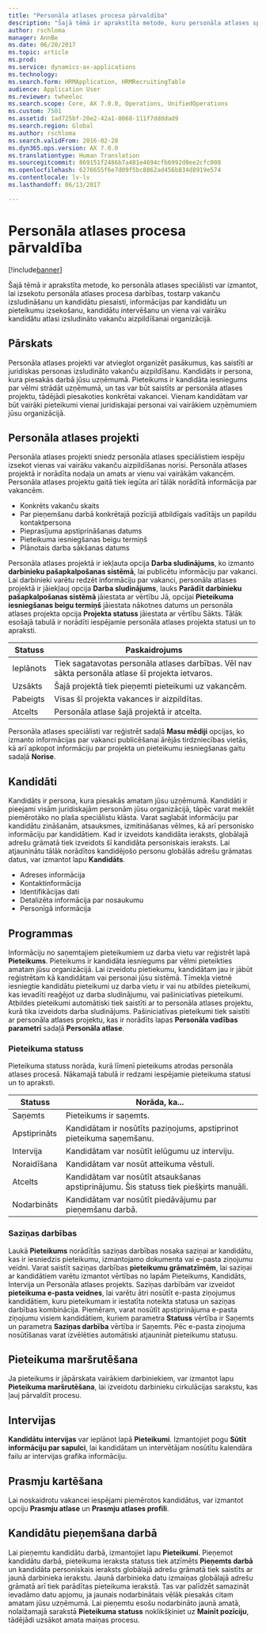 ```yaml
---
title: "Personāla atlases procesa pārvaldība"
description: "Šajā tēmā ir aprakstīta metode, kuru personāla atlases speciālisti var izmantot, lai izsekotu personāla atlases procesā veicamajām darbībām, kas iekļauj sludinājumu par vakancēm publicēšanas pasākumus, informācijas par kandidātu un pieteikumu noskaidrošanu, kandidātu intervēšanu un viena vai vairāku kandidātu atlasi organizācijā izsludināto vakanču aizpildīšanai."
author: rschloma
manager: AnnBe
ms.date: 06/20/2017
ms.topic: article
ms.prod: 
ms.service: dynamics-ax-applications
ms.technology: 
ms.search.form: HRMApplication, HRMRecruitingTable
audience: Application User
ms.reviewer: twheeloc
ms.search.scope: Core, AX 7.0.0, Operations, UnifiedOperations
ms.custom: 7501
ms.assetid: 1ad725bf-20e2-42a1-8068-111f7ddddad9
ms.search.region: Global
ms.author: rschloma
ms.search.validFrom: 2016-02-28
ms.dyn365.ops.version: AX 7.0.0
ms.translationtype: Human Translation
ms.sourcegitcommit: 869151f2486b7a481e4694cfb6992d0ee2cfc008
ms.openlocfilehash: 6276655f6e7d09f5bc8862ad456b834d8919e574
ms.contentlocale: lv-lv
ms.lasthandoff: 06/13/2017

---
```


# <a name="manage-a-recruiting-process"></a>Personāla atlases procesa pārvaldība

[!include[banner](../includes/banner.md)]


Šajā tēmā ir aprakstīta metode, ko personāla atlases speciālisti var izmantot, lai izsekotu personāla atlases procesa darbības, tostarp vakanču izsludināšanu un kandidātu piesaisti, informācijas par kandidātu un pieteikumu izsekošanu, kandidātu intervēšanu un viena vai vairāku kandidātu atlasi izsludināto vakanču aizpildīšanai organizācijā.

<a name="overview"></a>Pārskats
--------

Personāla atlases projekti var atvieglot organizēt pasākumus, kas saistīti ar juridiskas personas izsludināto vakanču aizpildīšanu. Kandidāts ir persona, kura piesakās darbā jūsu uzņēmumā.  Pieteikums ir kandidāta iesniegums par vēlmi strādāt uzņēmumā, un tas var būt saistīts ar personāla atlases projektu, tādējādi piesakoties konkrētai vakancei.  Vienam kandidātam var būt vairāki pieteikumi vienai juridiskajai personai vai vairākiem uzņēmumiem jūsu organizācijā.

<a name="recruitment-projects"></a>Personāla atlases projekti
--------------------

Personāla atlases projekti sniedz personāla atlases speciālistiem iespēju izsekot vienas vai vairāku vakanču aizpildīšanas norisi.  Personāla atlases projektā ir norādīta nodaļa un amats ar vienu vai vairākām vakancēm. Personāla atlases projektu gaitā tiek iegūta arī tālāk norādītā informācija par vakancēm.
-   Konkrēts vakanču skaits
-   Par pieņemšanu darbā konkrētajā pozīcijā atbildīgais vadītājs un papildu kontaktpersona
-   Pieprasījuma apstiprināšanas datums
-   Pieteikuma iesniegšanas beigu termiņš
-   Plānotais darba sākšanas datums

Personāla atlases projektā ir iekļauta opcija **Darba sludinājums**, ko izmanto **darbinieku pašapkalpošanas sistēmā**, lai publicētu informāciju par vakanci. Lai darbinieki varētu redzēt informāciju par vakanci, personāla atlases projektā ir jāiekļauj opcija **Darba sludinājums**, lauks **Parādīt darbinieku pašapkalpošanas sistēmā** jāiestata ar vērtību Jā, opcijai **Pieteikuma iesniegšanas beigu termiņš** jāiestata nākotnes datums un personāla atlases projekta opcija **Projekta statuss** jāiestata ar vērtību Sākts. Tālāk esošajā tabulā ir norādīti iespējamie personāla atlases projekta statusi un to apraksti.

| **Statuss**    | **Paskaidrojums**                                                                  |
|-----------|------------------------------------------------------------------------------------------|
| Ieplānots | Tiek sagatavotas personāla atlases darbības.  Vēl nav sākta personāla atlase šī projekta ietvaros. |
| Uzsākts   | Šajā projektā tiek pieņemti pieteikumi uz vakancēm.                    |
| Pabeigts  | Visas šī projekta vakances ir aizpildītas.                                          |
| Atcelts  | Personāla atlase šajā projektā ir atcelta.                                           |

Personāla atlases speciālisti var reģistrēt sadaļā **Masu mēdiji** opcijas, ko izmanto informācijas par vakanci publicēšanai ārējās tirdzniecības vietās, kā arī apkopot informāciju par projekta un pieteikumu iesniegšanas gaitu sadaļā **Norise**.

<a name="applicants"></a>Kandidāti
----------

Kandidāts ir persona, kura piesakās amatam jūsu uzņēmumā.  Kandidāti ir pieejami visām juridiskajām personām jūsu organizācijā, tāpēc varat meklēt piemērotāko no plaša speciālistu klāsta. Varat saglabāt informāciju par kandidātu zināšanām, atsauksmes, izmitināšanas vēlmes, kā arī personisko informāciju par kandidātiem. Kad ir izveidots kandidāta ieraksts, globālajā adrešu grāmatā tiek izveidots šī kandidāta personiskais ieraksts. Lai atjauninātu tālāk norādītos kandidējošo personu globālās adrešu grāmatas datus, var izmantot lapu **Kandidāts**.
-   Adreses informācija
-   Kontaktinformācija
-   Identifikācijas dati
-   Detalizēta informācija par nosaukumu
-   Personīgā informācija

## <a name="applications"></a>Programmas
Informāciju no saņemtajiem pieteikumiem uz darba vietu var reģistrēt lapā **Pieteikums**. Pieteikums ir kandidāta iesniegums par vēlmi pieteikties amatam jūsu organizācijā.  Lai izveidotu pietiekumu, kandidātam jau ir jābūt reģistrētam kā kandidātam vai personai jūsu sistēmā.
Tīmekļa vietnē iesniegtie kandidātu pieteikumi uz darba vietu ir vai nu atbildes pieteikumi, kas ievadīti reaģējot uz darba sludinājumu, vai pašiniciatīvas pieteikumi. Atbildes pieteikumi automātiski tiek saistīti ar to personāla atlases projektu, kurā tika izveidots darba sludinājums. Pašiniciatīvas pieteikumi tiek saistīti ar personāla atlases projektu, kas ir norādīts lapas **Personāla vadības parametri** sadaļā **Personāla atlase**.
### <a name="application-status"></a>Pieteikuma statuss

Pieteikuma statuss norāda, kurā līmenī pieteikums atrodas personāla atlases procesā. Nākamajā tabulā ir redzami iespējamie pieteikuma statusi un to apraksti.

| Statuss    | Norāda, ka...                                                                           |
|-----------|-------------------------------------------------------------------------------------------|
| Saņemts  | Pieteikums ir saņemts.                                                             |
| Apstiprināts | Kandidātam ir nosūtīts paziņojums, apstiprinot pieteikuma saņemšanu.            |
| Intervija | Kandidātam var nosūtīt ielūgumu uz interviju.                                     |
| Noraidīšana | Kandidātam var nosūt atteikuma vēstuli.                                          |
| Atcelts  | Kandidātam var nosūtīt atsaukšanas apstiprinājumu. Šis statuss tiek piešķirts manuāli. |
| Nodarbināts  | Kandidātam var nosūtīt piedāvājumu par pieņemšanu darbā.                                         |

### <a name="correspondence-actions"></a>Saziņas darbības

Laukā **Pieteikums** norādītās saziņas darbības nosaka saziņai ar kandidātu, kas ir iesniedzis pieteikumu, izmantojamo dokumenta vai e-pasta ziņojumu veidni. Varat saistīt saziņas darbības **pieteikumu grāmatzīmēm**, lai saziņai ar kandidātiem varētu izmantot vērtības no lapām Pieteikums, Kandidāts, Intervija un Personāla atlases projekts.  Saziņas darbībām var izveidot **pieteikuma e-pasta veidnes**, lai varētu ātri nosūtīt e-pasta ziņojumus kandidātiem, kuru pieteikumam ir iestatīta noteikta statusa un saziņas darbības kombinācija. Piemēram, varat nosūtīt apstiprinājuma e-pasta ziņojumu visiem kandidātiem, kuriem parametra **Statuss** vērtība ir Saņemts un parametra **Saziņas darbība** vērtība ir Saņemts.  Pēc e-pasta ziņojuma nosūtīšanas varat izvēlēties automātiski atjaunināt pieteikumu statusu.

## <a name="application-routing"></a>Pieteikuma maršrutēšana

Ja pieteikums ir jāpārskata vairākiem darbiniekiem, var izmantot lapu **Pieteikuma maršrutēšana**, lai izveidotu darbinieku cirkulācijas sarakstu, kas ļauj pārvaldīt procesu.

## <a name="interviews"></a>Intervijas

**Kandidātu intervijas** var ieplānot lapā **Pieteikumi**.  Izmantojiet pogu **Sūtīt informāciju par sapulci**, lai kandidātam un intervētājam nosūtītu kalendāra failu ar intervijas grafika informāciju.

## <a name="skill-mapping"></a>Prasmju kartēšana

Lai noskaidrotu vakancei iespējami piemērotos kandidātus, var izmantot opciju **Prasmju atlase** un **Prasmju atlases profili**.

## <a name="hiring-applicants"></a>Kandidātu pieņemšana darbā

Lai pieņemtu kandidātu darbā, izmantojiet lapu **Pieteikumi**. Pieņemot kandidātu darbā, pieteikuma ieraksta statuss tiek atzīmēts **Pieņemts darbā** un kandidāta personiskais ieraksts globālajā adrešu grāmatā tiek saistīts ar jaunā darbinieka ierakstu. Jaunā darbinieka datu izmaiņas globālajā adrešu grāmatā arī tiek parādītas pieteikuma ierakstā. Tas var palīdzēt samazināt ievadāmo datu apjomu, ja jaunais nodarbinātais vēlāk piesakās citam amatam jūsu uzņēmumā.  Lai pieņemtu esošu nodarbināto jaunā amatā, nolaižamajā sarakstā **Pieteikuma statuss** noklikšķiniet uz **Mainīt pozīciju**, tādējādi uzsākot amata maiņas procesu.






